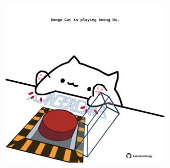 <!-- built at 28/04/2022, 08:01:04 UTC -->
<p align="center">
  <img width="500" height="500" src="./ReadmeImage.svg">
</p>
